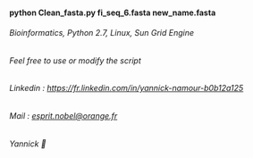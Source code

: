 #### python Clean_fasta.py fi_seq_6.fasta new_name.fasta
###### Bioinformatics, Python 2.7, Linux, Sun Grid Engine
###### Feel free to use or modify the script
###### Linkedin : https://fr.linkedin.com/in/yannick-namour-b0b12a125
###### Mail : esprit.nobel@orange.fr
###### Yannick :frog:
